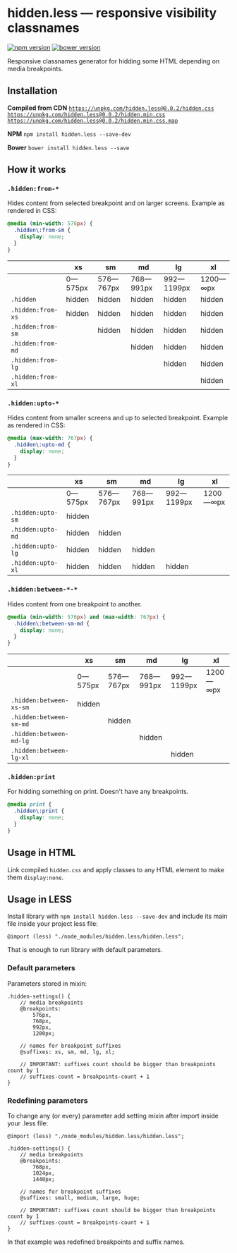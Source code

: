 # hidden.less — responsive visibility classnames

[![npm version](https://badge.fury.io/js/hidden.less.svg)](http://badge.fury.io/js/hidden.less)
[![bower version](https://badge.fury.io/bo/hidden.less.svg)](http://badge.fury.io/bo/hidden.less)

Responsive classnames generator for hidding some HTML depending on media breakpoints.

## Installation

**Compiled from CDN**
[`https://unpkg.com/hidden.less@0.0.2/hidden.css`](https://unpkg.com/hidden.less@0.0.2/hidden.css)
[`https://unpkg.com/hidden.less@0.0.2/hidden.min.css`](https://unpkg.com/hidden.less@0.0.2/hidden.min.css)
[`https://unpkg.com/hidden.less@0.0.2/hidden.min.css.map`](https://unpkg.com/hidden.less@0.0.2/hidden.min.css.map)

**NPM**
`npm install hidden.less --save-dev`

**Bower**
`bower install hidden.less --save`

## How it works

### `.hidden:from-*`

Hides content from selected breakpoint and on larger screens. Example as rendered in CSS:

```css
@media (min-width: 576px) {
  .hidden\:from-sm {
    display: none;
  }
}
```

|                   | **xs**  | **sm**    | **md**    | **lg**     | **xl**   |
| ----------------- | ------- | --------- | --------- | ---------- | -------- |
|                   | 0—575px | 576—767px | 768—991px | 992—1199px | 1200—∞px |
| `.hidden`         | hidden  | hidden    | hidden    | hidden     | hidden   |
| `.hidden:from-xs` | hidden  | hidden    | hidden    | hidden     | hidden   |
| `.hidden:from-sm` |         | hidden    | hidden    | hidden     | hidden   |
| `.hidden:from-md` |         |           | hidden    | hidden     | hidden   |
| `.hidden:from-lg` |         |           |           | hidden     | hidden   |
| `.hidden:from-xl` |         |           |           |            | hidden   |

### `.hidden:upto-*`

Hides content from smaller screens and up to selected breakpoint. Example as rendered in CSS:

```css
@media (max-width: 767px) {
  .hidden\:upto-md {
    display: none;
  }
}
```

|                   | **xs**  | **sm**    | **md**    | **lg**     | **xl**   |
| ----------------- | ------- | --------- | --------- | ---------- | -------- |
|                   | 0—575px | 576—767px | 768—991px | 992—1199px | 1200—∞px |
| `.hidden:upto-sm` | hidden  |           |           |            |          |
| `.hidden:upto-md` | hidden  | hidden    |           |            |          |
| `.hidden:upto-lg` | hidden  | hidden    | hidden    |            |          |
| `.hidden:upto-xl` | hidden  | hidden    | hidden    | hidden     |          |

### `.hidden:between-*-*`

Hides content from one breakpoint to another.

```css
@media (min-width: 576px) and (max-width: 767px) {
  .hidden\:between-sm-md {
    display: none;
  }
}
```

|                         | **xs**  | **sm**    | **md**    | **lg**     | **xl**   |
| ----------------------- | ------- | --------- | --------- | ---------- | -------- |
|                         | 0—575px | 576—767px | 768—991px | 992—1199px | 1200—∞px |
| `.hidden:between-xs-sm` | hidden  |           |           |            |          |
| `.hidden:between-sm-md` |         | hidden    |           |            |          |
| `.hidden:between-md-lg` |         |           | hidden    |            |          |
| `.hidden:between-lg-xl` |         |           |           | hidden     |          |

### `.hidden:print`

For hidding something on print. Doesn't have any breakpoints.

```css
@media print {
  .hidden\:print {
    display: none;
  }
}
```

## Usage in HTML

Link compiled `hidden.css` and apply classes to any HTML element to make them `display:none`.

## Usage in LESS

Install library with `npm install hidden.less --save-dev` and include its main file inside your project less file:

```less
@import (less) "./node_modules/hidden.less/hidden.less";
```

That is enough to run library with default parameters.

### Default parameters

Parameters stored in mixin:

```less
.hidden-settings() {
    // media breakpoints
    @breakpoints:
        576px,
        768px,
        992px,
        1200px;

    // names for breakpoint suffixes
    @suffixes: xs, sm, md, lg, xl;

    // IMPORTANT: suffixes count should be bigger than breakpoints count by 1
    // suffixes-count = breakpoints-count + 1
}
```

### Redefining parameters

To change any (or every) parameter add setting mixin after import inside your .less file:

```less
@import (less) "./node_modules/hidden.less/hidden.less";

.hidden-settings() {
    // media breakpoints
    @breakpoints:
        768px,
        1024px,
        1440px;

    // names for breakpoint suffixes
    @suffixes: small, medium, large, huge;

    // IMPORTANT: suffixes count should be bigger than breakpoints count by 1
    // suffixes-count = breakpoints-count + 1
}
```

In that example was redefined breakpoints and suffix names.
